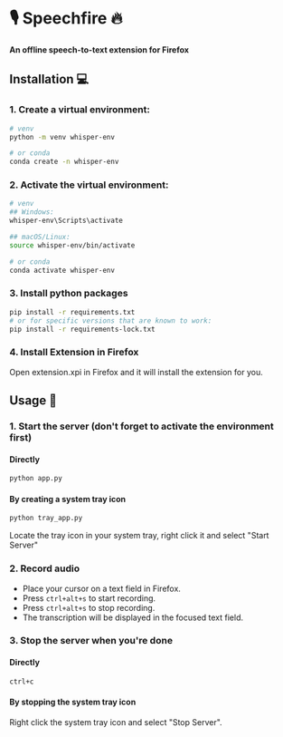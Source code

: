 # 🎙️ Speechfire 🔥

**An offline speech-to-text extension for Firefox**

## Installation 💻

### 1. Create a virtual environment:
```bash
# venv
python -m venv whisper-env

# or conda
conda create -n whisper-env
```

### 2. Activate the virtual environment:

```bash
# venv
## Windows:
whisper-env\Scripts\activate

## macOS/Linux:
source whisper-env/bin/activate

# or conda
conda activate whisper-env
```

### 3. Install python packages

```bash
pip install -r requirements.txt
# or for specific versions that are known to work:
pip install -r requirements-lock.txt
```

### 4. Install Extension in Firefox

Open extension.xpi in Firefox and it will install the extension for you.

## Usage 📝

### 1. Start the server (don't forget to activate the environment first)

#### Directly

```bash
python app.py
```

#### By creating a system tray icon

```bash
python tray_app.py
```
Locate the tray icon in your system tray, right click it and select "Start Server"

### 2. Record audio

- Place your cursor on a text field in Firefox.
- Press `ctrl+alt+s` to start recording.
- Press `ctrl+alt+s` to stop recording.
- The transcription will be displayed in the focused text field.

### 3. Stop the server when you're done

#### Directly

```bash
ctrl+c
```

#### By stopping the system tray icon

Right click the system tray icon and select "Stop Server".

